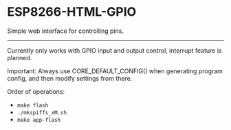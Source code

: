 # ESP8266-HTML-GPIO
Simple web interface for controlling pins.

---

Currently only works with GPIO input and output control, interrupt feature is 
planned.

Important: Always use CORE_DEFAULT_CONFIG() when generating program config, and 
then modify settings from there.

Order of operations:
- `make flash`
- `./mkspiffs_xM.sh`
- `make app-flash`
